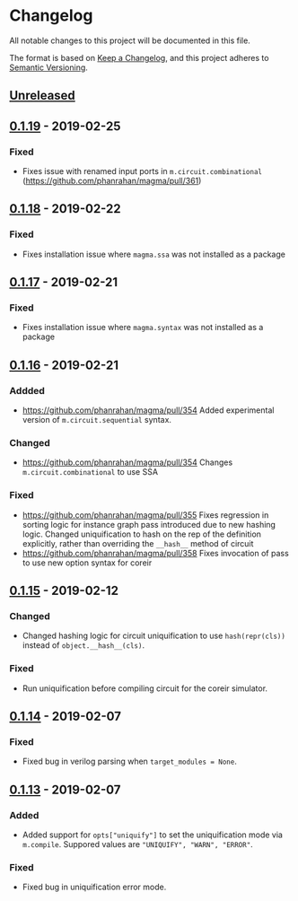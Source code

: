 # Changelog
All notable changes to this project will be documented in this file.

The format is based on [Keep a Changelog](https://keepachangelog.com/en/1.0.0/),
and this project adheres to [Semantic Versioning](https://semver.org/spec/v2.0.0.html).

## [Unreleased]

## [0.1.19] - 2019-02-25
### Fixed
- Fixes issue with renamed input ports in `m.circuit.combinational`
  (https://github.com/phanrahan/magma/pull/361)

## [0.1.18] - 2019-02-22
### Fixed
- Fixes installation issue where `magma.ssa` was not installed as a package


## [0.1.17] - 2019-02-21
### Fixed
- Fixes installation issue where `magma.syntax` was not installed as a package

## [0.1.16] - 2019-02-21
### Addded
- https://github.com/phanrahan/magma/pull/354
  Added experimental version of `m.circuit.sequential` syntax.
### Changed
- https://github.com/phanrahan/magma/pull/354
  Changes `m.circuit.combinational` to use SSA
### Fixed
- https://github.com/phanrahan/magma/pull/355
  Fixes regression in sorting logic for instance graph pass introduced due to
  new hashing logic. Changed uniquification to hash on the rep of the
  definition explicitly, rather than overriding the `__hash__` method of
  circuit
- https://github.com/phanrahan/magma/pull/358
  Fixes invocation of pass to use new option syntax for coreir

## [0.1.15] - 2019-02-12
### Changed
- Changed hashing logic for circuit uniquification to use `hash(repr(cls))`
  instead of `object.__hash__(cls)`.

### Fixed
- Run uniquification before compiling circuit for the coreir simulator.

## [0.1.14] - 2019-02-07
### Fixed
- Fixed bug in verilog parsing when `target_modules = None`.

## [0.1.13] - 2019-02-07
### Added
- Added support for `opts["uniquify"]` to set the uniquification mode via
  `m.compile`. Suppored values are `"UNIQUIFY", "WARN", "ERROR"`.

### Fixed
- Fixed bug in uniquification error mode.

[Unreleased]: https://github.com/phanrahan/magma/compare/v0.1.18...HEAD
[0.1.19]: https://github.com/phanrahan/magma/compare/v0.1.18...v0.1.19
[0.1.18]: https://github.com/phanrahan/magma/compare/v0.1.17...v0.1.18
[0.1.17]: https://github.com/phanrahan/magma/compare/v0.1.16...v0.1.17
[0.1.16]: https://github.com/phanrahan/magma/compare/v0.1.15...v0.1.16
[0.1.15]: https://github.com/phanrahan/magma/compare/v0.1.14...v0.1.15
[0.1.14]: https://github.com/phanrahan/magma/compare/v0.1.13...v0.1.14
[0.1.13]: https://github.com/phanrahan/magma/compare/v0.1.12...v0.1.13
